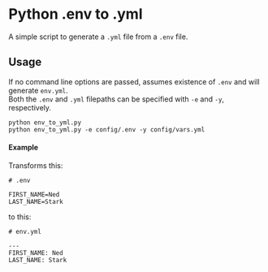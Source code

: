 Python .env to .yml
=====================

A simple script to generate a `.yml` file from a `.env` file. 


Usage
-----
If no command line options are passed, assumes existence of `.env` and will generate `env.yml`.    
Both the `.env` and `.yml` filepaths can be specified with `-e` and `-y`, respectively.

```shell
python env_to_yml.py
python env_to_yml.py -e config/.env -y config/vars.yml
```

#### Example
Transforms this:
```shell
# .env

FIRST_NAME=Ned
LAST_NAME=Stark
```

to this:
```shell
# env.yml

---
FIRST_NAME: Ned
LAST_NAME: Stark
```
